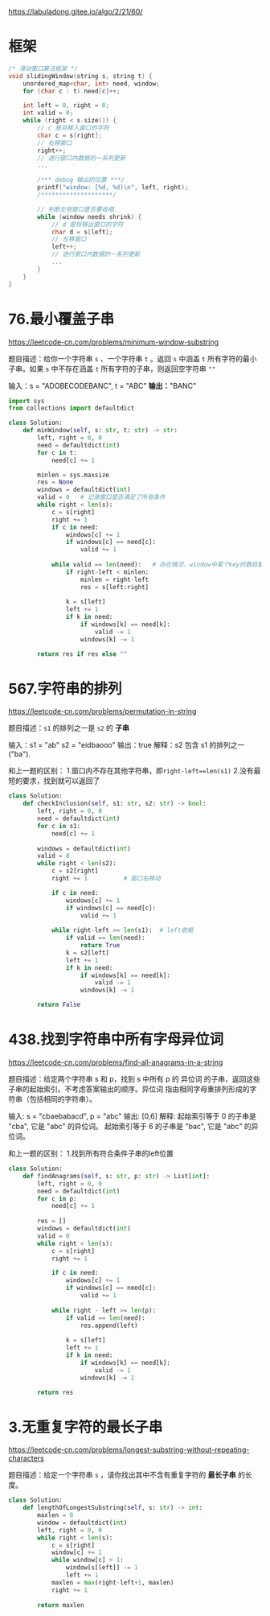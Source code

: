 
<https://labuladong.gitee.io/algo/2/21/60/>

# 框架

```c
/* 滑动窗口算法框架 */
void slidingWindow(string s, string t) {
    unordered_map<char, int> need, window;
    for (char c : t) need[c]++;

    int left = 0, right = 0;
    int valid = 0; 
    while (right < s.size()) {
        // c 是将移入窗口的字符
        char c = s[right];
        // 右移窗口
        right++;
        // 进行窗口内数据的一系列更新
        ...

        /*** debug 输出的位置 ***/
        printf("window: [%d, %d)\n", left, right);
        /********************/

        // 判断左侧窗口是否要收缩
        while (window needs shrink) {
            // d 是将移出窗口的字符
            char d = s[left];
            // 左移窗口
            left++;
            // 进行窗口内数据的一系列更新
            ...
        }
    }
}
```

# 76.最小覆盖子串
https://leetcode-cn.com/problems/minimum-window-substring

题目描述：给你一个字符串 `s` 、一个字符串 `t` 。返回 `s` 中涵盖 `t` 所有字符的最小子串。如果 `s` 中不存在涵盖 `t` 所有字符的子串，则返回空字符串 `""`

输入：s = "ADOBECODEBANC", t = "ABC"
**输出：**"BANC"

```python
import sys
from collections import defaultdict

class Solution:
    def minWindow(self, s: str, t: str) -> str:
        left, right = 0, 0
        need = defaultdict(int)
        for c in t:
            need[c] += 1

        minlen = sys.maxsize
        res = None
        windows = defaultdict(int)
        valid = 0   # 记录窗口是否满足了所有条件
        while right < len(s):
            c = s[right]
            right += 1
            if c in need:
                windows[c] += 1
                if windows[c] == need[c]:
                    valid += 1
            
            while valid == len(need):   # 存在情况，window中某个key的数目要大于need
                if right-left < minlen:
                    minlen = right-left
                    res = s[left:right]
                
                k = s[left]
                left += 1
                if k in need:
                    if windows[k] == need[k]:
                        valid -= 1
                    windows[k] -= 1

        return res if res else ""
```



# 567.字符串的排列
https://leetcode-cn.com/problems/permutation-in-string

题目描述：`s1` 的排列之一是 `s2` 的 **子串**

输入：s1 = "ab" s2 = "eidbaooo"
输出：true
解释：s2 包含 s1 的排列之一 ("ba").

和上一题的区别：
1.窗口内不存在其他字符串，即`right-left==len(s1)`
2.没有最短的要求，找到就可以返回了

```python
class Solution:
    def checkInclusion(self, s1: str, s2: str) -> bool:
        left, right = 0, 0
        need = defaultdict(int)
        for c in s1:
            need[c] += 1
        
        windows = defaultdict(int)
        valid = 0
        while right < len(s2):
            c = s2[right]    
            right += 1          # 窗口右移动

            if c in need:
                windows[c] += 1
                if windows[c] == need[c]:
                    valid += 1
            
            while right-left >= len(s1):  # left收缩
                if valid == len(need):
                    return True
                k = s2[left]
                left += 1
                if k in need:
                    if windows[k] == need[k]:
                        valid -= 1
                    windows[k] -= 1

        return False
```



# 438.找到字符串中所有字母异位词
https://leetcode-cn.com/problems/find-all-anagrams-in-a-string

题目描述：给定两个字符串 s 和 p，找到 s 中所有 p 的 异位词 的子串，返回这些子串的起始索引。不考虑答案输出的顺序。异位词 指由相同字母重排列形成的字符串（包括相同的字符串）。

输入: s = "cbaebabacd", p = "abc"
输出: \[0,6]
解释:
起始索引等于 0 的子串是 "cba", 它是 "abc" 的异位词。
起始索引等于 6 的子串是 "bac", 它是 "abc" 的异位词。

和上一题的区别：
1.找到所有符合条件子串的left位置

```python
class Solution:
    def findAnagrams(self, s: str, p: str) -> List[int]:
        left, right = 0, 0
        need = defaultdict(int)
        for c in p:
            need[c] += 1
        
        res = []
        windows = defaultdict(int)
        valid = 0
        while right < len(s):
            c = s[right]
            right += 1

            if c in need:
                windows[c] += 1
                if windows[c] == need[c]:
                    valid += 1
            
            while right - left >= len(p):
                if valid == len(need):
                    res.append(left)
                
                k = s[left]
                left += 1
                if k in need:
                    if windows[k] == need[k]:
                        valid -= 1
                    windows[k] -= 1

        return res
```



# 3.无重复字符的最长子串
https://leetcode-cn.com/problems/longest-substring-without-repeating-characters

题目描述：给定一个字符串 `s` ，请你找出其中不含有重复字符的 **最长子串** 的长度。

```python
class Solution:
    def lengthOfLongestSubstring(self, s: str) -> int:
        maxlen = 0
        window = defaultdict(int)
        left, right = 0, 0
        while right < len(s):
            c = s[right]
            window[c] += 1
            while window[c] > 1:
                window[s[left]] -= 1
                left += 1
            maxlen = max(right-left+1, maxlen)
            right += 1
        
        return maxlen
```















